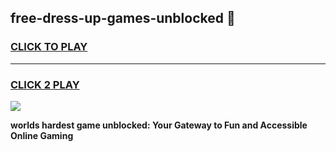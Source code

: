 
## free-dress-up-games-unblocked 👋
<h3>
<a href="https://premium.freeplayer.one?title=free-dress-up-games-unblocked&ref=14F">CLICK TO PLAY</a></h3>
<hr>

<h3>
<a href="https://premium.freeplayer.one?title=free-dress-up-games-unblocked&ref=14F">CLICK 2 PLAY</a>
  
</h3>

<a href="https://premium.freeplayer.one?title=free-dress-up-games-unblocked&ref=12F/"><img src="https://clearcache.store/games.png"></a>


**worlds hardest game unblocked: Your Gateway to Fun and Accessible Online Gaming**
